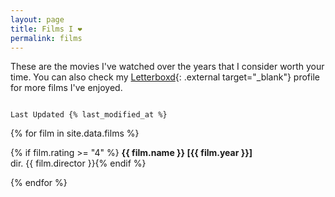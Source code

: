 ```yaml
---
layout: page
title: Films I ❤
permalink: films
---
```

These are the movies I've watched over the years that I consider worth your time.
You can also check my [Letterboxd](https://letterboxd.com/kandr3s){: .external target="_blank"} profile for more films I've enjoyed.

<code>
Last Updated {% last_modified_at %}
</code>

{% for film in site.data.films %}
<p>
{% if film.rating >= "4" %}
<i class="category-icon fas fa-film"></i><b>{{ film.name }} [{{ film.year }}]</b><br />dir. {{ film.director }}{% endif %}
</p>
{% endfor %}